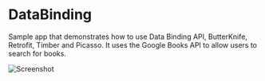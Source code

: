 # DataBinding
Sample app that demonstrates how to use Data Binding API, ButterKnife, Retrofit, Timber and Picasso. It uses the Google Books API to allow users to search for books.

![Screenshot](/screenshots/app_screenshot.png)
